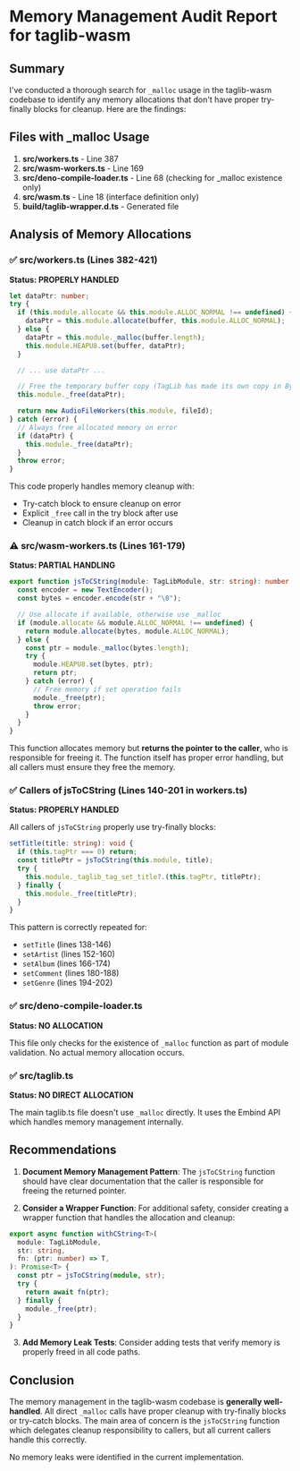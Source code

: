 # Memory Management Audit Report for taglib-wasm

## Summary

I've conducted a thorough search for `_malloc` usage in the taglib-wasm codebase to identify any memory allocations that don't have proper try-finally blocks for cleanup. Here are the findings:

## Files with _malloc Usage

1. **src/workers.ts** - Line 387
2. **src/wasm-workers.ts** - Line 169
3. **src/deno-compile-loader.ts** - Line 68 (checking for _malloc existence only)
4. **src/wasm.ts** - Line 18 (interface definition only)
5. **build/taglib-wrapper.d.ts** - Generated file

## Analysis of Memory Allocations

### ✅ src/workers.ts (Lines 382-421)

**Status: PROPERLY HANDLED**

```typescript
let dataPtr: number;
try {
  if (this.module.allocate && this.module.ALLOC_NORMAL !== undefined) {
    dataPtr = this.module.allocate(buffer, this.module.ALLOC_NORMAL);
  } else {
    dataPtr = this.module._malloc(buffer.length);
    this.module.HEAPU8.set(buffer, dataPtr);
  }

  // ... use dataPtr ...

  // Free the temporary buffer copy (TagLib has made its own copy in ByteVector)
  this.module._free(dataPtr);

  return new AudioFileWorkers(this.module, fileId);
} catch (error) {
  // Always free allocated memory on error
  if (dataPtr) {
    this.module._free(dataPtr);
  }
  throw error;
}
```

This code properly handles memory cleanup with:

- Try-catch block to ensure cleanup on error
- Explicit `_free` call in the try block after use
- Cleanup in catch block if an error occurs

### ⚠️ src/wasm-workers.ts (Lines 161-179)

**Status: PARTIAL HANDLING**

```typescript
export function jsToCString(module: TagLibModule, str: string): number {
  const encoder = new TextEncoder();
  const bytes = encoder.encode(str + "\0");

  // Use allocate if available, otherwise use _malloc
  if (module.allocate && module.ALLOC_NORMAL !== undefined) {
    return module.allocate(bytes, module.ALLOC_NORMAL);
  } else {
    const ptr = module._malloc(bytes.length);
    try {
      module.HEAPU8.set(bytes, ptr);
      return ptr;
    } catch (error) {
      // Free memory if set operation fails
      module._free(ptr);
      throw error;
    }
  }
}
```

This function allocates memory but **returns the pointer to the caller**, who is responsible for freeing it. The function itself has proper error handling, but all callers must ensure they free the memory.

### ✅ Callers of jsToCString (Lines 140-201 in workers.ts)

**Status: PROPERLY HANDLED**

All callers of `jsToCString` properly use try-finally blocks:

```typescript
setTitle(title: string): void {
  if (this.tagPtr === 0) return;
  const titlePtr = jsToCString(this.module, title);
  try {
    this.module._taglib_tag_set_title?.(this.tagPtr, titlePtr);
  } finally {
    this.module._free(titlePtr);
  }
}
```

This pattern is correctly repeated for:

- `setTitle` (lines 138-146)
- `setArtist` (lines 152-160)
- `setAlbum` (lines 166-174)
- `setComment` (lines 180-188)
- `setGenre` (lines 194-202)

### ✅ src/deno-compile-loader.ts

**Status: NO ALLOCATION**

This file only checks for the existence of `_malloc` function as part of module validation. No actual memory allocation occurs.

### ✅ src/taglib.ts

**Status: NO DIRECT ALLOCATION**

The main taglib.ts file doesn't use `_malloc` directly. It uses the Embind API which handles memory management internally.

## Recommendations

1. **Document Memory Management Pattern**: The `jsToCString` function should have clear documentation that the caller is responsible for freeing the returned pointer.

2. **Consider a Wrapper Function**: For additional safety, consider creating a wrapper function that handles the allocation and cleanup:

```typescript
export async function withCString<T>(
  module: TagLibModule,
  str: string,
  fn: (ptr: number) => T,
): Promise<T> {
  const ptr = jsToCString(module, str);
  try {
    return await fn(ptr);
  } finally {
    module._free(ptr);
  }
}
```

3. **Add Memory Leak Tests**: Consider adding tests that verify memory is properly freed in all code paths.

## Conclusion

The memory management in the taglib-wasm codebase is **generally well-handled**. All direct `_malloc` calls have proper cleanup with try-finally blocks or try-catch blocks. The main area of concern is the `jsToCString` function which delegates cleanup responsibility to callers, but all current callers handle this correctly.

No memory leaks were identified in the current implementation.
